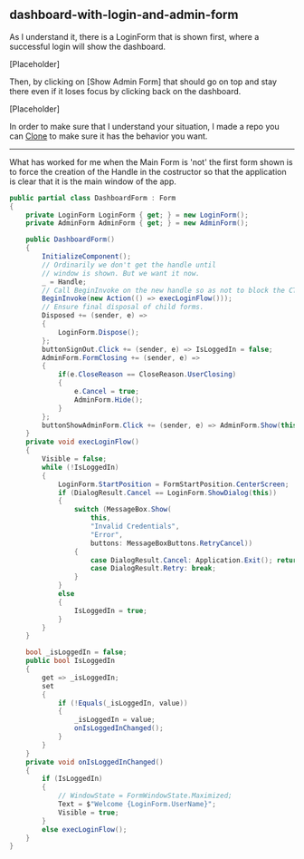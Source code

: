 ## dashboard-with-login-and-admin-form

As I understand it, there is a LoginForm that is shown first, where a successful login will show the dashboard.

[Placeholder]

Then, by clicking on [Show Admin Form] that should go on top and stay there even if it loses focus by clicking back on the dashboard.

[Placeholder]

In order to make sure that I understand your situation, I made a repo you can [Clone]() to make sure it has the behavior you want.
___
What has worked for me when the Main Form is 'not' the first form shown is to force the creation of the Handle in the costructor so that the application is clear that it is the main window of the app.

```csharp
public partial class DashboardForm : Form
{
    private LoginForm LoginForm { get; } = new LoginForm();
    private AdminForm AdminForm { get; } = new AdminForm();

    public DashboardForm()
    {
        InitializeComponent();
        // Ordinarily we don't get the handle until
        // window is shown. But we want it now.
        _ = Handle;
        // Call BeginInvoke on the new handle so as not to block the CTor.
        BeginInvoke(new Action(() => execLoginFlow()));
        // Ensure final disposal of child forms. 
        Disposed += (sender, e) =>
        {
            LoginForm.Dispose();
        };
        buttonSignOut.Click += (sender, e) => IsLoggedIn = false;
        AdminForm.FormClosing += (sender, e) =>
        {
            if(e.CloseReason == CloseReason.UserClosing)
            {
                e.Cancel = true;
                AdminForm.Hide();
            }
        };
        buttonShowAdminForm.Click += (sender, e) => AdminForm.Show(this);
    }
    private void execLoginFlow()
    {
        Visible = false;
        while (!IsLoggedIn)
        {
            LoginForm.StartPosition = FormStartPosition.CenterScreen;
            if (DialogResult.Cancel == LoginForm.ShowDialog(this))
            {
                switch (MessageBox.Show(
                    this,
                    "Invalid Credentials",
                    "Error",
                    buttons: MessageBoxButtons.RetryCancel))
                {
                    case DialogResult.Cancel: Application.Exit(); return;
                    case DialogResult.Retry: break;
                }
            }
            else
            {
                IsLoggedIn = true;
            }
        }
    }

    bool _isLoggedIn = false;
    public bool IsLoggedIn
    {
        get => _isLoggedIn;
        set
        {
            if (!Equals(_isLoggedIn, value))
            {
                _isLoggedIn = value;
                onIsLoggedInChanged();
            }
        }
    }
    private void onIsLoggedInChanged()
    {
        if (IsLoggedIn)
        {
            // WindowState = FormWindowState.Maximized;
            Text = $"Welcome {LoginForm.UserName}";
            Visible = true;
        }
        else execLoginFlow();
    }
}
```

